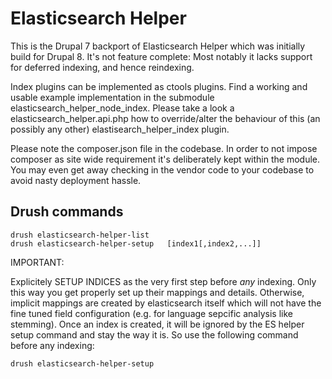 # Elasticsearch Helper

This is the Drupal 7 backport of Elasticsearch Helper which was initially build
for Drupal 8.
It's not feature complete: Most notably it lacks support for deferred indexing,
and hence reindexing.

Index plugins can be implemented as ctools plugins. Find a working and usable
example implementation in the submodule elasticsearch_helper_node_index.
Please take a look a elasticsearch_helper.api.php how to override/alter the
behaviour of this (an possibly any other) elastisearch_helper_index plugin.

Please note the composer.json file in the codebase. In order to not impose
composer as site wide requirement it's deliberately kept within the module. You
may even get away checking in the vendor code to your codebase to avoid nasty
deployment hassle.

## Drush commands

```
drush elasticsearch-helper-list
drush elasticsearch-helper-setup   [index1[,index2,...]]
```

IMPORTANT:

Explicitely SETUP INDICES as the very first step before _any_ indexing. Only this way you get properly set up their mappings and details. Otherwise, implicit mappings are created by elasticsearch itself which will not have the fine tuned field configuration (e.g. for language sepcific analysis like stemming). Once an index is created, it will be ignored by the ES helper setup command and stay the way it is.
So use the following command before any indexing:

```
drush elasticsearch-helper-setup
```
